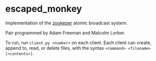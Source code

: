 # escaped_monkey

Implementation of the [zookeper](https://zookeeper.apache.org/doc/r3.4.1/zookeeperInternals.html#sc_atomicBroadcast) atomic broadcast system.

Pair programmed by Adam Freeman and Malcolm Lorber.

To run, run `client.py <number>` on each client. Each client can create, append to, read, or delete files, with the syntax `<command> <filename> [<contents>]`.
